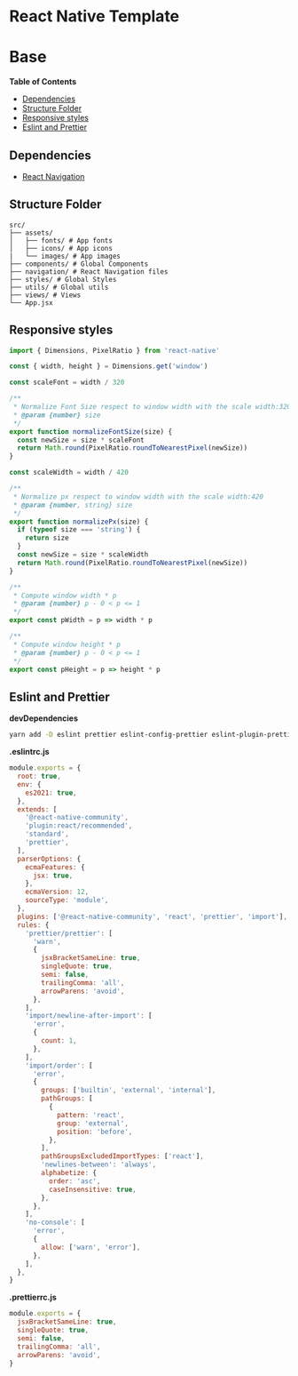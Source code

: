 # React Native Template

# Base

**Table of Contents**

<!-- START doctoc generated TOC please keep comment here to allow auto update -->
<!-- DON'T EDIT THIS SECTION, INSTEAD RE-RUN doctoc TO UPDATE -->

- [Dependencies](#dependencies)
- [Structure Folder](#structure-folder)
- [Responsive styles](#responsive-styles)
- [Eslint and Prettier](#eslint-and-prettier)

<!-- END doctoc generated TOC please keep comment here to allow auto update -->

## Dependencies

- [React Navigation](https://reactnavigation.org/)

## Structure Folder

```
src/
├── assets/
│   ├── fonts/ # App fonts
│   ├── icons/ # App icons
|   └── images/ # App images
├── components/ # Global Components
├── navigation/ # React Navigation files
├── styles/ # Global Styles
├── utils/ # Global utils
├── views/ # Views
└── App.jsx
```

## Responsive styles

```js
import { Dimensions, PixelRatio } from 'react-native'

const { width, height } = Dimensions.get('window')

const scaleFont = width / 320

/**
 * Normalize Font Size respect to window width with the scale width:320
 * @param {number} size
 */
export function normalizeFontSize(size) {
  const newSize = size * scaleFont
  return Math.round(PixelRatio.roundToNearestPixel(newSize))
}

const scaleWidth = width / 420

/**
 * Normalize px respect to window width with the scale width:420
 * @param {number, string} size
 */
export function normalizePx(size) {
  if (typeof size === 'string') {
    return size
  }
  const newSize = size * scaleWidth
  return Math.round(PixelRatio.roundToNearestPixel(newSize))
}

/**
 * Compute window width * p
 * @param {number} p - 0 < p <= 1
 */
export const pWidth = p => width * p

/**
 * Compute window height * p
 * @param {number} p - 0 < p <= 1
 */
export const pHeight = p => height * p
```

## Eslint and Prettier

**devDependencies**

```bash
yarn add -D eslint prettier eslint-config-prettier eslint-plugin-prettier eslint-config-standard eslint-plugin-promise eslint-plugin-import eslint-plugin-node @react-native-community/eslint-config  eslint-plugin-react
```

**.eslintrc.js**

```js
module.exports = {
  root: true,
  env: {
    es2021: true,
  },
  extends: [
    '@react-native-community',
    'plugin:react/recommended',
    'standard',
    'prettier',
  ],
  parserOptions: {
    ecmaFeatures: {
      jsx: true,
    },
    ecmaVersion: 12,
    sourceType: 'module',
  },
  plugins: ['@react-native-community', 'react', 'prettier', 'import'],
  rules: {
    'prettier/prettier': [
      'warn',
      {
        jsxBracketSameLine: true,
        singleQuote: true,
        semi: false,
        trailingComma: 'all',
        arrowParens: 'avoid',
      },
    ],
    'import/newline-after-import': [
      'error',
      {
        count: 1,
      },
    ],
    'import/order': [
      'error',
      {
        groups: ['builtin', 'external', 'internal'],
        pathGroups: [
          {
            pattern: 'react',
            group: 'external',
            position: 'before',
          },
        ],
        pathGroupsExcludedImportTypes: ['react'],
        'newlines-between': 'always',
        alphabetize: {
          order: 'asc',
          caseInsensitive: true,
        },
      },
    ],
    'no-console': [
      'error',
      {
        allow: ['warn', 'error'],
      },
    ],
  },
}
```

**.prettierrc.js**

```js
module.exports = {
  jsxBracketSameLine: true,
  singleQuote: true,
  semi: false,
  trailingComma: 'all',
  arrowParens: 'avoid',
}
```

